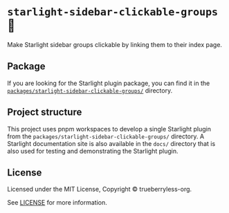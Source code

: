 # `starlight-sidebar-clickable-groups` 🥕

Make Starlight sidebar groups clickable by linking them to their index page.

## Package

If you are looking for the Starlight plugin package, you can find it in the [`packages/starlight-sidebar-clickable-groups/`](/packages/starlight-sidebar-clickable-groups/) directory.

## Project structure

This project uses pnpm workspaces to develop a single Starlight plugin from the `packages/starlight-sidebar-clickable-groups/` directory. A Starlight documentation site is also available in the `docs/` directory that is also used for testing and demonstrating the Starlight plugin.

## License

Licensed under the MIT License, Copyright © trueberryless-org.

See [LICENSE](/LICENSE) for more information.
